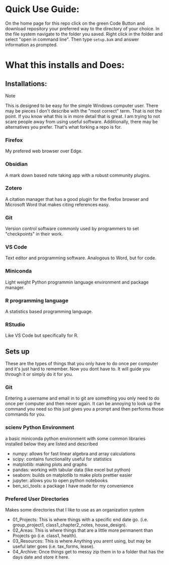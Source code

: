 # Quick Use Guide:
On the home page for this repo click on the green Code Button and download repository your preferred way to the directory of your choice.
In the file system navigate to the folder you saved. Right click in the folder and select "open in command line". Then type `setup.bak` and answer information as prompted. 
# What this installs and Does:

## Installations:
> [!Note]
> This is designed to be easy for the simple Windows computer user. There may be pieces I don't describe with the "most correct" term. That is not the point. If you know what this is in more detail that is great. I am trying to not scare people away from using useful software. Additionally, there may be alternatives you prefer. That's what forking a repo is for.
### Firefox
My prefered web browser over Edge.
### Obsidian
A mark down based note taking app with a robust community plugins.
### Zotero
A citation manager that has a good plugin for the firefox browser and Microsoft Word that makes citing references easy.
### Git
Version control software commonly used by programmers to set "checkpoints" in their work.
### VS Code
Text editor and programming software. Analogous to Word, but for code. 
### Miniconda
Light weight Python programmin language environment and package manager.
### R programming language
A statistics based programming language.
### RStudio
Like VS Code but specifically for R.

## Sets up
These are the types of things that you only have to do once per computer and it's just hard to remember. Now you dont have to. It will guide you through it or simply do it for you.
### Git
Entering a username and email in to git are something you only need to do once per computer and then never again. It can be annoying to look up the command you need so this just gives you a prompt and then performs those commands for you.
### scienv Python Environment
a basic miniconda python environment with some common libraries installed below they are listed and described
- numpy: allows for fast linear algebra and array calculations
- scipy: contains functionality useful for statistics
- matplotlib: making plots and graphs
- pandas: working with tabular data (like excel but python)
- seaborn: builds on matplotlib to make plots prettier easier
- jupyter: allows you to open python notebooks
- ben_sci_tools: a package I have made for my convenience  
### Prefered User Directories
Makes some directories that I like to use as an organization system
- 01_Projects: This is where things with a specific end date go. (i.e. group_project1, class1_chapter2_notes, house_design).
- 02_Areas: This is where things that are a little more permanent than Projects go (i.e. class1, health).
- 03_Resources: This is where Anything you arent using, but may be useful later goes (i.e. tax_forms, lease).
- 04_Archive: Once things get to messy zip them in to a folder that has the days date and store it here.
